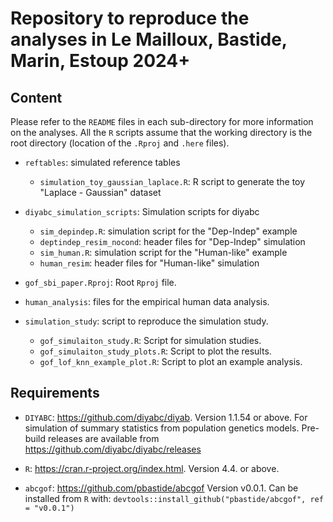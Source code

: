# Repository to reproduce the analyses in Le Mailloux, Bastide, Marin, Estoup 2024+

## Content

Please refer to the `README` files in each sub-directory for more information on the analyses.
All the `R` scripts assume that the working directory is the root directory
(location of the `.Rproj` and `.here` files).

* `reftables`: simulated reference tables
  * `simulation_toy_gaussian_laplace.R`: R script to generate the toy "Laplace - Gaussian" dataset

* `diyabc_simulation_scripts`: Simulation scripts for diyabc
  * `sim_depindep.R`: simulation script for the "Dep-Indep" example
  * `deptindep_resim_nocond`: header files for "Dep-Indep" simulation
  * `sim_human.R`: simulation script for the "Human-like" example
  * `human_resim`: header files for "Human-like" simulation

* `gof_sbi_paper.Rproj`: Root `Rproj` file.

* `human_analysis`: files for the empirical human data analysis.

* `simulation_study`: script to reproduce the simulation study.
  * `gof_simulaiton_study.R`: Script for simulation studies.
  * `gof_simulaiton_study_plots.R`: Script to plot the results.
  * `gof_lof_knn_example_plot.R`: Script to plot an example analysis.

## Requirements

* `DIYABC`: https://github.com/diyabc/diyab.
  Version 1.1.54 or above.
  For simulation of summary statistics from population genetics models.
  Pre-build releases are available from https://github.com/diyabc/diyabc/releases

* `R`: https://cran.r-project.org/index.html.
  Version 4.4. or above.

* `abcgof`: https://github.com/pbastide/abcgof
  Version v0.0.1.
  Can be installed from `R` with: `devtools::install_github("pbastide/abcgof", ref = "v0.0.1")`
